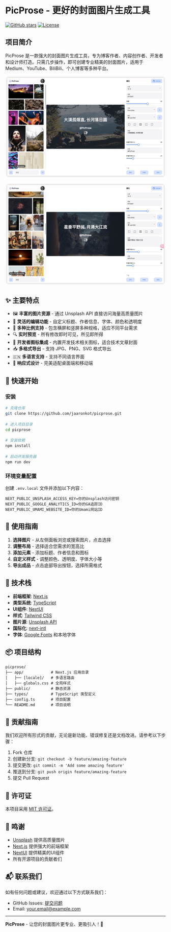 # PicProse - 更好的封面图片生成工具

[![GitHub stars](https://img.shields.io/github/stars/jaaronkot/picprose)](https://github.com/jaaronkot/picprose/stargazers)
[![License](https://img.shields.io/github/license/jaaronkot/picprose)](https://github.com/jaaronkot/picprose/blob/main/LICENSE)

## 项目简介

PicProse 是一款强大的封面图片生成工具，专为博客作者、内容创作者、开发者和设计师打造。只需几步操作，即可创建专业精美的封面图片，适用于 Medium、YouTube、BiliBili、个人博客等多种平台。

![PicProse Preview](./doc/screenshot.jpg )

![PicProse Preview](./doc/screenshot2.jpg )

## ✨ 主要特点

- 🖼️ **丰富的图片资源** - 通过 Unsplash API 直接访问海量高质量图片
- 🎨 **灵活的编辑功能** - 自定义标题、作者信息、字体、颜色和透明度
- 📱 **多种比例支持** - 包含横屏和竖屏多种规格，适应不同平台需求
- 🔍 **实时预览** - 所有修改即时可见，所见即所得
- 🌈 **开发者图标集成** - 内置开发技术相关图标，适合技术文章封面
- 📥 **多格式导出** - 支持 JPG、PNG、SVG 格式导出
- 🇨🇳 **多语言支持** - 支持不同语言界面
- 🎯 **响应式设计** - 完美适配桌面端和移动端

## 🚀 快速开始

### 安装

```bash
# 克隆仓库
git clone https://github.com/jaaronkot/picprose.git

# 进入项目目录
cd picprose

# 安装依赖
npm install

# 启动开发服务器
npm run dev
```

### 环境变量配置

创建 `.env.local` 文件并添加以下内容： 

```
NEXT_PUBLIC_UNSPLASH_ACCESS_KEY=你的Unsplash访问密钥
NEXT_PUBLIC_GOOGLE_ANALYTICS_ID=你的GA追踪ID
NEXT_PUBLIC_UMAMI_WEBSITE_ID=你的Umami网站ID
```

## 🔧 使用指南

1. **选择图片** - 从左侧面板浏览或搜索图片，点击选择
2. **调整布局** - 选择适合您需求的宽高比
3. **添加元素** - 添加标题、作者信息和图标
4. **自定义样式** - 调整颜色、透明度、字体大小等
5. **导出成品** - 点击底部导出按钮，选择所需格式

## 🧰 技术栈

- **前端框架**: [Next.js](https://nextjs.org/)
- **类型系统**: [TypeScript](https://www.typescriptlang.org/)
- **UI组件**: [NextUI](https://nextui.org/)
- **样式**: [Tailwind CSS](https://tailwindcss.com/)
- **图片源**: [Unsplash API](https://unsplash.com/developers)
- **国际化**: [next-intl](https://next-intl-docs.vercel.app/)
- **字体**: [Google Fonts](https://fonts.google.com/) 和本地字体

## 📦 项目结构

```
picprose/
├── app/            # Next.js 应用目录
│   ├── [locale]/   # 多语言路由
│   ├── globals.css # 全局样式
├── public/         # 静态资源
├── types/          # TypeScript 类型定义
├── config.ts       # 项目配置
└── README.md       # 项目说明
```

## 🤝 贡献指南

我们欢迎所有形式的贡献，无论是新功能、错误修复还是文档改进。请参考以下步骤：

1. Fork 仓库
2. 创建新分支: `git checkout -b feature/amazing-feature`
3. 提交更改: `git commit -m 'Add some amazing feature'`
4. 推送到分支: `git push origin feature/amazing-feature`
5. 提交 Pull Request

## 📄 许可证

本项目采用 [MIT 许可证](https://github.com/jaaronkot/picprose/blob/main/LICENSE)。

## 🙏 鸣谢

- [Unsplash](https://unsplash.com/) 提供高质量图片
- [Next.js](https://nextjs.org/) 提供强大的前端框架
- [NextUI](https://nextui.org/) 提供精美的UI组件
- 所有开源项目的贡献者们

## 📬 联系我们

如有任何问题或建议，欢迎通过以下方式联系我们：

- GitHub Issues: [提交问题](https://github.com/jaaronkot/picprose/issues)
- Email: your.email@example.com

---

**PicProse** - 让您的封面图片更专业、更吸引人！💪